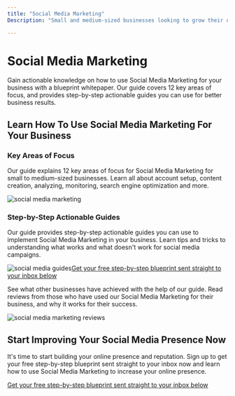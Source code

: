 ```yaml
---
title: "Social Media Marketing"
Description: "Small and medium-sized businesses looking to grow their online presence and reputation can turn to Social Media Marketing. These strategies help companies reach and engage potential customers, build brand recognition, and create loyal followings. Find out how SMM can benefit your business today."

---
```


<h1>Social Media Marketing</h1><p>Gain actionable knowledge on how to use Social Media Marketing for your business with a blueprint whitepaper. Our guide covers 12 key areas of focus, and provides step-by-step actionable guides you can use for better business results.</p><h2>Learn How To Use Social Media Marketing For Your Business</h2><h3>Key Areas of Focus</h3><p>Our guide explains 12 key areas of focus for Social Media Marketing for small to medium-sized businesses. Learn all about account setup, content creation, analyzing, monitoring, search engine optimization and more.</p><img src="socialmedia.jpg" alt="social media marketing" /><h3>Step-by-Step Actionable Guides</h3><p>Our guide provides step-by-step actionable guides you can use to implement Social Media Marketing in your business. Learn tips and tricks to understanding what works and what doesn't work for social media campaigns.</p><img src="guides.jpg" alt="social media guides" /><a class="btn btn-primary" href="/report.pdf">Get your free step-by-step blueprint sent straight to your inbox below</a><p>See what other businesses have achieved with the help of our guide. Read reviews from those who have used our Social Media Marketing for their business, and why it works for their success.</p><img src="reviews.jpg" alt="social media marketing reviews" /><h2>Start Improving Your Social Media Presence Now</h2><p>It's time to start building your online presence and reputation. Sign up to get your free step-by-step blueprint sent straight to your inbox now and learn how to use Social Media Marketing to increase your online presence.</p><a class="btn btn-primary" href="/report.pdf">Get your free step-by-step blueprint sent straight to your inbox below</a>